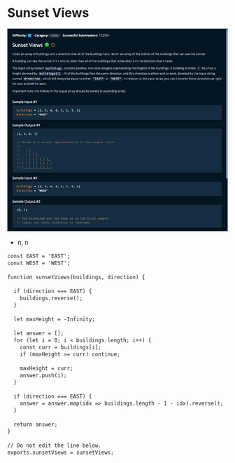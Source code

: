 # Sunset Views

![](<../../../.gitbook/assets/Screenshot 2023-02-04 at 17.08.34.png>)

* n, n

```tsx
const EAST = 'EAST';
const WEST = 'WEST';

function sunsetViews(buildings, direction) {

  if (direction === EAST) {
    buildings.reverse();
  }

  let maxHeight = -Infinity;

  let answer = [];
  for (let i = 0; i < buildings.length; i++) {
    const curr = buildings[i];
    if (maxHeight >= curr) continue;
    
    maxHeight = curr;
    answer.push(i);
  }

  if (direction === EAST) {
    answer = answer.map(idx => buildings.length - 1 - idx).reverse();
  }
  
  return answer;
}

// Do not edit the line below.
exports.sunsetViews = sunsetViews;
```
